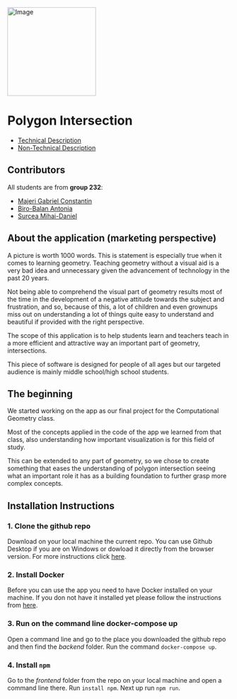 
<img src="https://github.com/ToniBiro/Proiect-GeomComp/blob/master/docs/logo.png?raw=true" alt="Image" width="200" height="200"/>

# Polygon Intersection

- [Technical Description](TechnicalDescription.md)
- [Non-Technical Description](NonTechnicalDescription.md)

## Contributors

All students are from **group 232**:

- [Majeri Gabriel Constantin](https://github.com/GabrielMajeri)
- [Biro-Balan Antonia](https://github.com/ToniBiro)
- [Surcea Mihai-Daniel](https://github.com/Treefold)


## About the application (marketing perspective)


A picture is worth 1000 words. This is statement is especially true when it comes to learning geometry.
Teaching geometry without a visual aid is a very bad idea and unnecessary given the advancement of technology in the past 20 years.

Not being able to comprehend the visual part of geometry results most of the time in the development of a negative attitude towards the subject and frustration, and so, because of this, a lot of children and even grownups miss out on understanding a lot of things quite easy to understand and beautiful if provided with the right perspective.

The scope of this application is to help students learn and teachers teach in a more efficient and attractive way an important part of geometry, intersections.

This piece of software is designed for people of all ages but our targeted audience is mainly middle school/high school students.

## The beginning

We started working on the app as our final project for the Computational Geometry class.

Most of the concepts applied in the code of the app we learned from that class, also understanding how important visualization is for this field of study.

This can be extended to any part of geometry, so we chose to create something that eases the understanding of polygon intersection seeing what an important role it has as a building foundation to further grasp more complex concepts.


## Installation Instructions

### 1. Clone the github repo

Download on your local machine the current repo. You can use Github Desktop if you are on Windows or dowload it directly from the browser version. For more instructions click [here](https://help.github.com/en/github/creating-cloning-and-archiving-repositories/cloning-a-repository).

### 2. Install Docker

Before you can use the app you need to have Docker installed on your machine. If you don not have it installed yet please follow the instructions from [here](https://docs.docker.com/docker-for-windows/install/).

### 3. Run on the command line docker-compose up

Open a command line and go to the place you downloaded the github repo and then find the *backend* folder. Run the command ```docker-compose up```.

### 4. Install ```npm```

Go to the *frontend* folder from the repo on your local machine and open a command line there. Run ```install npm```.
Next up run ```npm run```.















